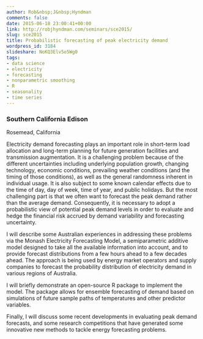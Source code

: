 ```yaml
---
author: Rob&nbsp;J&nbsp;Hyndman
comments: false
date: 2015-06-18 23:00:41+00:00
link: http://robjhyndman.com/seminars/sce2015/
slug: sce2015
title: Probabilistic forecasting of peak electricity demand
wordpress_id: 3184
slideshare: NoKQ3Elv5o5Wg0
tags:
- data science
- electricity
- forecasting
- nonparametric smoothing
- R
- seasonality
- time series
---
```


### **Southern California Edison**


Rosemead, California



Electricity demand forecasting plays an important role in short-term load allocation and long-term planning for future generation facilities and transmission augmentation. It is a challenging problem because of the different uncertainties including underlying population growth, changing technology, economic conditions, prevailing weather conditions (and the timing of those conditions), as well as the general randomness inherent in individual usage. It is also subject to some known calendar effects due to the time of day, day of week, time of year, and public holidays. But the most challenging part is that we often want to forecast the peak demand rather than the average demand. Consequently, it is necessary to adopt a probabilistic view of potential peak demand levels in order to evaluate and hedge the financial risk accrued by demand variability and forecasting uncertainty.

I will describe some Australian experiences in addressing these problems via the Monash Electricity Forecasting Model, a semiparametric additive model designed to take all the available information into account, and to provide forecast distributions from a few hours ahead to a few decades ahead. The approach is being used by energy market operators and supply companies to forecast the probability distribution of electricity demand in various regions of Australia.

I will briefly demonstrate an open-source R package to implement the model. The package allows for ensemble forecasting of demand based on simulations of future sample paths of temperatures and other predictor variables.

Finally, I will discuss some recent developments in evaluating peak demand forecasts, and some research competitions that have generated some innovative new methods to tackle energy forecasting problems.





